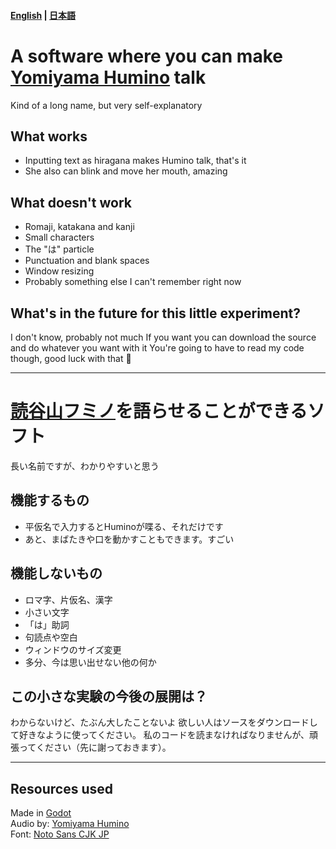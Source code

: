 #### [English](#english) | [日本語](#japanese)


# <a name="english"></a> A software where you can make [Yomiyama Humino](https://www.youtube.com/channel/UCBZG0VVWKYjcwb0h2Y0yEbA) talk

Kind of a long name, but very self-explanatory

## What works

* Inputting text as hiragana makes Humino talk, that's it
* She also can blink and move her mouth, amazing

## What doesn't work

* Romaji, katakana and kanji
* Small characters
* The "は" particle
* Punctuation and blank spaces
* Window resizing
* Probably something else I can't remember right now

## What's in the future for this little experiment?

I don't know, probably not much
If you want you can download the source and do whatever you want with it
You're going to have to read my code though, good luck with that 🤔
  
---
  
# <a name="japanese"></a> [読谷山フミノ](https://www.youtube.com/channel/UCBZG0VVWKYjcwb0h2Y0yEbA)を語らせることができるソフト

長い名前ですが、わかりやすいと思う

## 機能するもの

* 平仮名で入力するとHuminoが喋る、それだけです
* あと、まばたきや口を動かすこともできます。すごい

## 機能しないもの

* ロマ字、片仮名、漢字
* 小さい文字
* 「は」助詞
* 句読点や空白
* ウィンドウのサイズ変更
* 多分、今は思い出せない他の何か

## この小さな実験の今後の展開は？

わからないけど、たぶん大したことないよ
欲しい人はソースをダウンロードして好きなように使ってください。
私のコードを読まなければなりませんが、頑張ってください（先に謝っておきます）。

---

## Resources used

Made in [Godot](https://godotengine.org/)  
Audio by: [Yomiyama Humino](https://www.youtube.com/channel/UCBZG0VVWKYjcwb0h2Y0yEbA)  
Font: [Noto Sans CJK JP](https://www.google.com/get/noto/#sans-jpan)  
